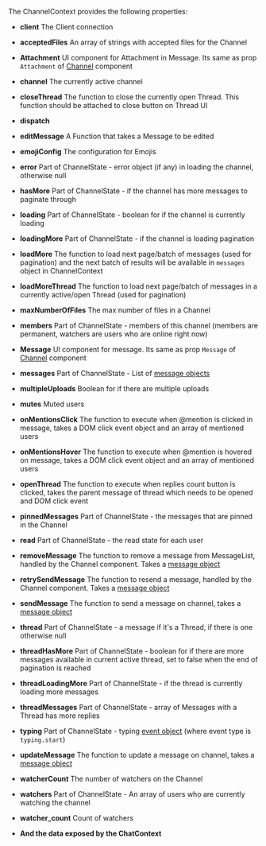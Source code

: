 The ChannelContext provides the following properties:

- **client** The Client connection
- **acceptedFiles** An array of strings with accepted files for the Channel
- **Attachment** UI component for Attachment in Message. Its same as prop `Attachment` of [Channel](#channel) component
- **channel** The currently active channel
- **closeThread** The function to close the currently open Thread. This function should be attached to close button on Thread UI
- **dispatch** 
- **editMessage** A Function that takes a Message to be edited
-  **emojiConfig** The configuration for Emojis
-  **error** Part of ChannelState - error object (if any) in loading the channel, otherwise null
-  **hasMore** Part of ChannelState - if the channel has more messages to paginate through
-  **loading** Part of ChannelState - boolean for if the channel is currently loading
-  **loadingMore** Part of ChannelState - if the channel is loading pagination
-  **loadMore** The function to load next page/batch of messages (used for pagination) and the next batch of results will be available in `messages` object in ChannelContext
-  **loadMoreThread** The function to load next page/batch of messages in a currently active/open Thread (used for pagination)
-  **maxNumberOfFiles** The max number of files in a Channel
-  **members** Part of ChannelState - members of this channel (members are permanent, watchers are users who are online right now)
-  **Message** UI component for message. Its same as prop `Message` of [Channel](#channel) component
-  **messages** Part of ChannelState - List of [message objects](https://getstream.io/chat/docs/javascript/message_format/?language=javascript)
-  **multipleUploads** Boolean for if there are multiple uploads
-  **mutes** Muted users
-  **onMentionsClick** The function to execute when @mention is clicked in message, takes a DOM click event object and an array of mentioned users
-  **onMentionsHover** The function to execute when @mention is hovered on message, takes a DOM click event object and an array of mentioned users
-  **openThread** The function to execute when replies count button is clicked, takes the parent message of thread which needs to be opened and DOM click event
-  **pinnedMessages** Part of ChannelState - the messages that are pinned in the Channel
-  **read** Part of ChannelState - the read state for each user
-  **removeMessage** The function to remove a message from MessageList, handled by the Channel component. Takes a [message object](https://getstream.io/chat/docs/javascript/message_format/?language=javascript)
-  **retrySendMessage** The function to resend a message, handled by the Channel component. Takes a [message object](https://getstream.io/chat/docs/javascript/message_format/?language=javascript)
-  **sendMessage** The function to send a message on channel, takes a [message object](https://getstream.io/chat/docs/javascript/message_format/?language=javascript)
-  **thread** Part of ChannelState - a message if it's a Thread, if there is one otherwise null
-  **threadHasMore** Part of ChannelState - boolean for if there are more messages available in current active thread, set to false when the end of pagination is reached
-  **threadLoadingMore** Part of ChannelState - if the thread is currently loading more messages
-  **threadMessages** Part of ChannelState - array of Messages with a Thread has more replies
-  **typing** Part of ChannelState - typing [event object](https://getstream.io/chat/docs/javascript/event_object/?language=javascript) (where event type is `typing.start`)
-  **updateMessage** The function to update a message on channel, takes a [message object](https://getstream.io/chat/docs/javascript/message_format/?language=javascript)
-  **watcherCount** The number of watchers on the Channel
-  **watchers** Part of ChannelState - An array of users who are currently watching the channel
-  **watcher_count** Count of watchers

- **And the data exposed by the ChatContext**